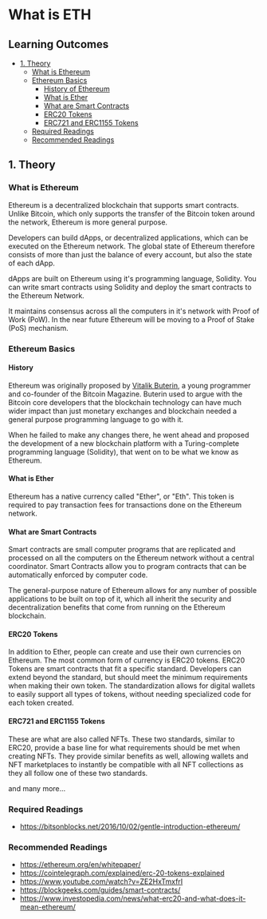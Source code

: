 # What is ETH

## Learning Outcomes
- [1. Theory](#1.-Theory)
  - [What is Ethereum](#What-is-Ethereum)
  - [Ethereum Basics](#Ethereum-Basics)
    - [History of Ethereum](#History)
    - [What is Ether](#What-is-Ether)
    - [What are Smart Contracts](#What-are-Smart-Contracts)
    - [ERC20 Tokens](#ERC20-Tokens)
    - [ERC721 and ERC1155 Tokens](#ERC721-and-ERC1155-Tokens)
  - [Required Readings](#Required-Readings)
  - [Recommended Readings](#Recommended-Readings)


## 1. Theory
### What is Ethereum
Ethereum is a decentralized blockchain that supports smart contracts. Unlike Bitcoin, which only supports the transfer of the Bitcoin token around the network, Ethereum is more general purpose. 

Developers can build dApps, or decentralized applications, which can be executed on the Ethereum network. The global state of Ethereum therefore consists of more than just the balance of every account, but also the state of each dApp.

dApps are built on Ethereum using it's programming language, Solidity. You can write smart contracts using Solidity and deploy the smart contracts to the Ethereum Network.

It maintains consensus across all the computers in it's network with Proof of Work (PoW). In the near future Ethereum will be moving to a Proof of Stake (PoS) mechanism.

### Ethereum Basics
#### History
Ethereum was originally proposed by [Vitalik Buterin](https://en.wikipedia.org/wiki/Vitalik_Buterin), a young programmer and co-founder of the Bitcoin Magazine. Buterin used to argue with the Bitcoin core developers that the blockchain technology can have much wider impact than just monetary exchanges and blockchain needed a general purpose programming language to go with it. 

When he failed to make any changes there, he went ahead and proposed the development of a new blockchain platform with a Turing-complete programming language (Solidity), that went on to be what we know as Ethereum.

#### What is Ether
Ethereum has a native currency called "Ether", or "Eth". This token is required to pay transaction fees for transactions done on the Ethereum network.

#### What are Smart Contracts
Smart contracts are small computer programs that are replicated and processed on all the computers on the Ethereum network without a central coordinator. Smart Contracts allow you to program contracts that can be automatically enforced by computer code. 

The general-purpose nature of Ethereum allows for any number of possible applications to be built on top of it, which all inherit the security and decentralization benefits that come from running on the Ethereum blockchain.

#### ERC20 Tokens
In addition to Ether, people can create and use their own currencies on Ethereum. The most common form of currency is ERC20 tokens. ERC20 Tokens are smart contracts that fit a specific standard. Developers can extend beyond the standard, but should meet the minimum requirements when making their own token. The standardization allows for digital wallets to easily support all types of tokens, without needing specialized code for each token created.

#### ERC721 and ERC1155 Tokens
These are what are also called NFTs. These two standards, similar to ERC20, provide a base line for what requirements should be met when creating NFTs. They provide similar benefits as well, allowing wallets and NFT marketplaces to instantly be compatible with all NFT collections as they all follow one of these two standards.

and many more...

### Required Readings
  - https://bitsonblocks.net/2016/10/02/gentle-introduction-ethereum/
  
### Recommended Readings
- https://ethereum.org/en/whitepaper/
- https://cointelegraph.com/explained/erc-20-tokens-explained
- https://www.youtube.com/watch?v=ZE2HxTmxfrI
- https://blockgeeks.com/guides/smart-contracts/
- https://www.investopedia.com/news/what-erc20-and-what-does-it-mean-ethereum/
